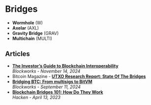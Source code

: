 # Bridges

- **Wormhole**       (W)
- **Axelar**         (AXL)
- **Gravity Bridge** (GRAV)
- **Multichain**     (MULTI)

## Articles
- [**The Investor’s Guide to Blockchain Interoperability**](https://blockworks.co/news/the-investors-guide-to-blockchain-interoperability)
  <br/>_Blockworks - November 14, 2024_
- Bitcoin Magazine - [**UTXO Research Report: State Of The Bridges**](https://bitcoinmagazine.com/technical/state-of-the-bridges)
- [**Bridging BTC: From multisigs to BitVM**](https://blockworks.co/newsletter/research/issue/post_d08feb9f-1ecf-4108-85fe-878d48edd78d)
  <br/>_Blockworks - September 11, 2024_
- [**Blockchain Bridges 101: How Do They Work**](https://hacken.io/discover/blockchain-bridges/)
  <br/>_Hacken - April 13, 2023_
